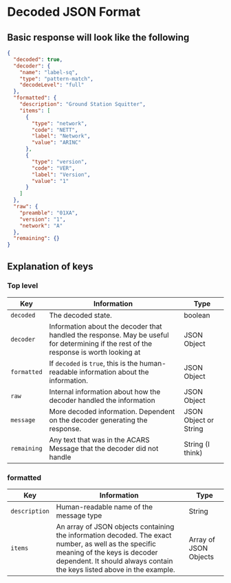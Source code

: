 # Decoded JSON Format

## Basic response will look like the following

```json
{
  "decoded": true,
  "decoder": {
    "name": "label-sq",
    "type": "pattern-match",
    "decodeLevel": "full"
  },
  "formatted": {
    "description": "Ground Station Squitter",
    "items": [
      {
        "type": "network",
        "code": "NETT",
        "label": "Network",
        "value": "ARINC"
      },
      {
        "type": "version",
        "code": "VER",
        "label": "Version",
        "value": "1"
      }
    ]
  },
  "raw": {
    "preamble": "01XA",
    "version": "1",
    "network": "A"
  },
  "remaining": {}
}
```

## Explanation of keys

### Top level

| Key         | Information                                                                                                                            | Type                  |
| ----------- | -------------------------------------------------------------------------------------------------------------------------------------- | --------------------- |
| `decoded`   | The decoded state.                                                                                                                     | boolean               |
| `decoder`   | Information about the decoder that handled the response. May be useful for determining if the rest of the response is worth looking at | JSON Object           |
| `formatted` | If `decoded` is `true`, this is the human-readable information about the information.                                                  | JSON Object           |
| `raw`       | Internal information about how the decoder handled the information                                                                     | JSON Object           |
| `message`   | More decoded information. Dependent on the decoder generating the response.                                                            | JSON Object or String |
| `remaining` | Any text that was in the ACARS Message that the decoder did not handle                                                                 | String (I think)      |

### formatted

| Key           | Information                                                                                                                                                                                                     | Type                  |
| ------------- | --------------------------------------------------------------------------------------------------------------------------------------------------------------------------------------------------------------- | --------------------- |
| `description` | Human-readable name of the message type                                                                                                                                                                         | String                |
| `items`       | An array of JSON objects containing the information decoded. The exact number, as well as the specific meaning of the keys is decoder dependent. It should always contain the keys listed above in the example. | Array of JSON Objects |

